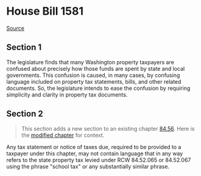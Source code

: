 # House Bill 1581

[Source](http://lawfilesext.leg.wa.gov/biennium/2021-22/Xml/Bills/House%20Bills/1581.xml)
## Section 1
The legislature finds that many Washington property taxpayers are confused about precisely how those funds are spent by state and local governments. This confusion is caused, in many cases, by confusing language included on property tax statements, bills, and other related documents. So, the legislature intends to ease the confusion by requiring simplicity and clarity in property tax documents.


## Section 2
> This section adds a new section to an existing chapter [84.56](/rcw/84_property_taxes/84.56_collection_of_taxes.md). Here is the [modified chapter](rcw/84_property_taxes/84.56_collection_of_taxes.md) for context.

Any tax statement or notice of taxes due, required to be provided to a taxpayer under this chapter, may not contain language that in any way refers to the state property tax levied under RCW 84.52.065 or 84.52.067 using the phrase "school tax" or any substantially similar phrase.

